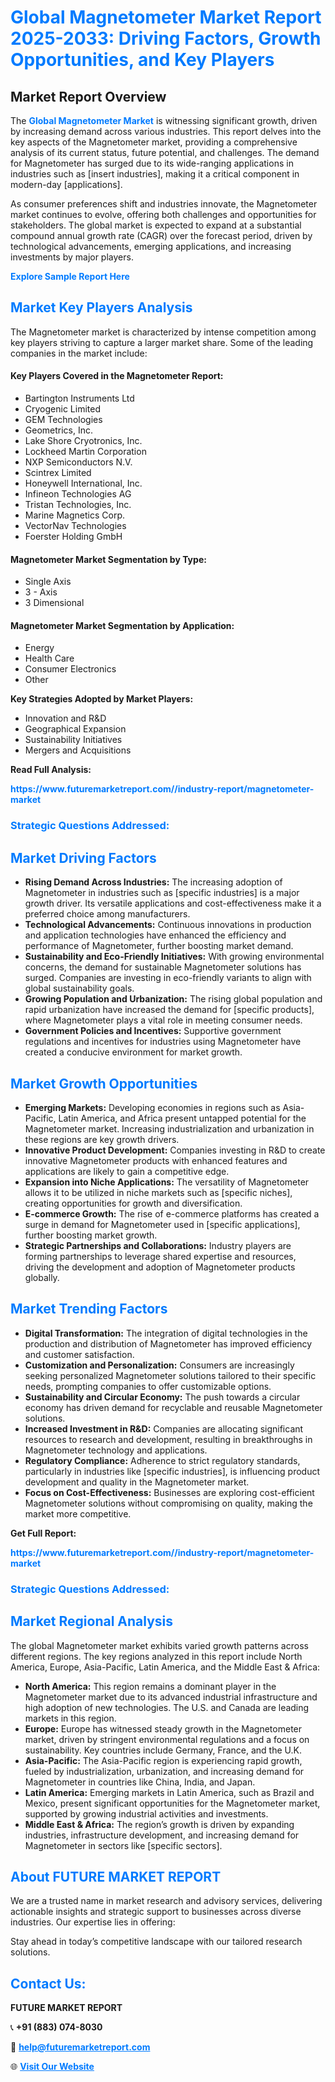 <h1 style="color: #007BFF;">Global Magnetometer Market Report 2025-2033: Driving Factors, Growth Opportunities, and Key Players</h1>

<section id="overview">
<h2>Market Report Overview</h2>
<p>The <a href="https://www.futuremarketreport.com//industry-report/magnetometer-market" style="color: #007BFF; text-decoration: none;"><strong>Global Magnetometer Market</strong></a> is witnessing significant growth, driven by increasing demand across various industries. This report delves into the key aspects of the Magnetometer market, providing a comprehensive analysis of its current status, future potential, and challenges. The demand for Magnetometer has surged due to its wide-ranging applications in industries such as [insert industries], making it a critical component in modern-day [applications].</p>
<p>As consumer preferences shift and industries innovate, the Magnetometer market continues to evolve, offering both challenges and opportunities for stakeholders. The global market is expected to expand at a substantial compound annual growth rate (CAGR) over the forecast period, driven by technological advancements, emerging applications, and increasing investments by major players.</p>
</section>

<section id="overview">
<p><a href="https://www.futuremarketreport.com//request-sample/reportId=86954" style="color: #007BFF; text-decoration: none;"><strong>Explore Sample Report Here</strong></a></p>
</section>

<section id="key-players">
<h2 style="color: #007BFF;">Market Key Players Analysis</h2>
<p>The Magnetometer market is characterized by intense competition among key players striving to capture a larger market share. Some of the leading companies in the market include:</p>
<h4>Key Players Covered in the Magnetometer Report:</h4>
<ul><li>Bartington Instruments Ltd</li><li>Cryogenic Limited</li><li>GEM Technologies</li><li>Geometrics, Inc.</li><li>Lake Shore Cryotronics, Inc.</li><li>Lockheed Martin Corporation</li><li>NXP Semiconductors N.V.</li><li>Scintrex Limited</li><li>Honeywell International, Inc.</li><li>Infineon Technologies AG</li><li>Tristan Technologies, Inc.</li><li>Marine Magnetics Corp.</li><li>VectorNav Technologies</li><li>Foerster Holding GmbH</li></ul>
<h4>Magnetometer Market Segmentation by Type:</h4>
<ul><li>Single Axis</li><li>3 - Axis</li><li>3 Dimensional</li></ul>

<h4>Magnetometer Market Segmentation by Application:</h4>
<ul><li>Energy</li><li>Health Care</li><li>Consumer Electronics</li><li>Other</li></ul>
<p><strong>Key Strategies Adopted by Market Players:</strong></p>
<ul>
<li>Innovation and R&D</li>
<li>Geographical Expansion</li>
<li>Sustainability Initiatives</li>
<li>Mergers and Acquisitions</li>
</ul>
</section>

<section>
<p><strong>Read Full Analysis: </strong></p><a href="https://www.futuremarketreport.com//industry-report/magnetometer-market" style="color: #007BFF; text-decoration: none;"><strong>https://www.futuremarketreport.com//industry-report/magnetometer-market</strong></a>
<h3 style="color: #007BFF;">Strategic Questions Addressed:</h3>
</section>

<section id="driving-factors">
<h2 style="color: #007BFF;">Market Driving Factors</h2>
<ul>
<li><strong>Rising Demand Across Industries:</strong> The increasing adoption of Magnetometer in industries such as [specific industries] is a major growth driver. Its versatile applications and cost-effectiveness make it a preferred choice among manufacturers.</li>
<li><strong>Technological Advancements:</strong> Continuous innovations in production and application technologies have enhanced the efficiency and performance of Magnetometer, further boosting market demand.</li>
<li><strong>Sustainability and Eco-Friendly Initiatives:</strong> With growing environmental concerns, the demand for sustainable Magnetometer solutions has surged. Companies are investing in eco-friendly variants to align with global sustainability goals.</li>
<li><strong>Growing Population and Urbanization:</strong> The rising global population and rapid urbanization have increased the demand for [specific products], where Magnetometer plays a vital role in meeting consumer needs.</li>
<li><strong>Government Policies and Incentives:</strong> Supportive government regulations and incentives for industries using Magnetometer have created a conducive environment for market growth.</li>
</ul>
</section>

<section id="growth-opportunities">
<h2 style="color: #007BFF;">Market Growth Opportunities</h2>
<ul>
<li><strong>Emerging Markets:</strong> Developing economies in regions such as Asia-Pacific, Latin America, and Africa present untapped potential for the Magnetometer market. Increasing industrialization and urbanization in these regions are key growth drivers.</li>
<li><strong>Innovative Product Development:</strong> Companies investing in R&D to create innovative Magnetometer products with enhanced features and applications are likely to gain a competitive edge.</li>
<li><strong>Expansion into Niche Applications:</strong> The versatility of Magnetometer allows it to be utilized in niche markets such as [specific niches], creating opportunities for growth and diversification.</li>
<li><strong>E-commerce Growth:</strong> The rise of e-commerce platforms has created a surge in demand for Magnetometer used in [specific applications], further boosting market growth.</li>
<li><strong>Strategic Partnerships and Collaborations:</strong> Industry players are forming partnerships to leverage shared expertise and resources, driving the development and adoption of Magnetometer products globally.</li>
</ul>
</section>

<section id="trending-factors">
<h2 style="color: #007BFF;">Market Trending Factors</h2>
<ul>
<li><strong>Digital Transformation:</strong> The integration of digital technologies in the production and distribution of Magnetometer has improved efficiency and customer satisfaction.</li>
<li><strong>Customization and Personalization:</strong> Consumers are increasingly seeking personalized Magnetometer solutions tailored to their specific needs, prompting companies to offer customizable options.</li>
<li><strong>Sustainability and Circular Economy:</strong> The push towards a circular economy has driven demand for recyclable and reusable Magnetometer solutions.</li>
<li><strong>Increased Investment in R&D:</strong> Companies are allocating significant resources to research and development, resulting in breakthroughs in Magnetometer technology and applications.</li>
<li><strong>Regulatory Compliance:</strong> Adherence to strict regulatory standards, particularly in industries like [specific industries], is influencing product development and quality in the Magnetometer market.</li>
<li><strong>Focus on Cost-Effectiveness:</strong> Businesses are exploring cost-efficient Magnetometer solutions without compromising on quality, making the market more competitive.</li>
</ul>
</section>

<section>
<p><strong>Get Full Report: </strong></p><a href="https://www.futuremarketreport.com//industry-report/magnetometer-market" style="color: #007BFF; text-decoration: none;"><strong>https://www.futuremarketreport.com//industry-report/magnetometer-market</strong></a>
<h3 style="color: #007BFF;">Strategic Questions Addressed:</h3>
</section>


<section id="regional-analysis">
<h2 style="color: #007BFF;">Market Regional Analysis</h2>
<p>The global Magnetometer market exhibits varied growth patterns across different regions. The key regions analyzed in this report include North America, Europe, Asia-Pacific, Latin America, and the Middle East & Africa:</p>
<ul>
<li><strong>North America:</strong> This region remains a dominant player in the Magnetometer market due to its advanced industrial infrastructure and high adoption of new technologies. The U.S. and Canada are leading markets in this region.</li>
<li><strong>Europe:</strong> Europe has witnessed steady growth in the Magnetometer market, driven by stringent environmental regulations and a focus on sustainability. Key countries include Germany, France, and the U.K.</li>
<li><strong>Asia-Pacific:</strong> The Asia-Pacific region is experiencing rapid growth, fueled by industrialization, urbanization, and increasing demand for Magnetometer in countries like China, India, and Japan.</li>
<li><strong>Latin America:</strong> Emerging markets in Latin America, such as Brazil and Mexico, present significant opportunities for the Magnetometer market, supported by growing industrial activities and investments.</li>
<li><strong>Middle East & Africa:</strong> The region’s growth is driven by expanding industries, infrastructure development, and increasing demand for Magnetometer in sectors like [specific sectors].</li>
</ul>
</section>

<footer>
<h2 style="color: #007BFF;">About FUTURE MARKET REPORT</h2>
<p>We are a trusted name in market research and advisory services, delivering actionable insights and strategic support to businesses across diverse industries. Our expertise lies in offering:</p>

<p>Stay ahead in today’s competitive landscape with our tailored research solutions.</p>

<h2 style="color: #007BFF;">Contact Us:</h2>
<p><strong>FUTURE MARKET REPORT</strong></p>
<p>📞 <strong>+91 (883) 074-8030</strong></p>
<p>📧 <strong><a href="mailto:help@futuremarketreport.com" style="color: #007BFF;">help@futuremarketreport.com</a></strong></p>
<p>🌐 <strong><a href="https://www.futuremarketreport.com/" style="color: #007BFF;">Visit Our Website</a></strong></p>
</footer>